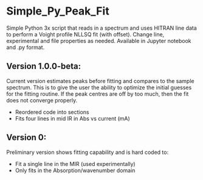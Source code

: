 # Simple_Py_Peak_Fit
Simple Python 3x script that reads in a spectrum and uses HITRAN line data to perform a Voight profile NLLSQ fit (with offset). Change line, experimental and file properties as needed. Available in Jupyter notebook and .py format.

## Version 1.0.0-beta:
Current version estimates peaks before fitting and compares to the sample spectrum. This is to give the user the ability to optimize the initial guesses for the fitting routine. If the peak centres are off by too much, then the fit does not converge properly.
* Reordered code into sections
* Fits four lines in mid IR in Abs vs current (mA)

## Version 0:
Preliminary version shows fitting capability and is hard coded to:
* Fit a single line in the MIR (used experimentally)
* Only fits in the Absorption/wavenumber domain

